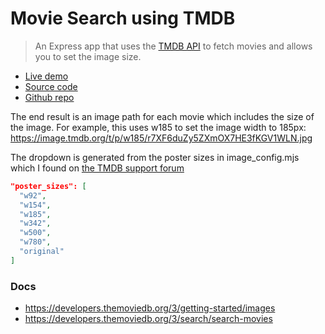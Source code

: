 # Movie Search using TMDB

> An Express app that uses the [TMDB API](https://www.themoviedb.org/) to fetch movies and allows you to set the image size. 

- [Live demo](https://replit.com/@RolandJLevy/express-movie-search-with-themoviedb-api)
- [Source code](https://express-movie-search-with-themoviedb-api.rolandjlevy.repl.co/)
- [Github repo](https://github.com/rolandjlevy/express-movie-search-with-themoviedb-api)

The end result is an image path for each movie which includes the size of the image. For example, this uses w185 to set the image width to 185px: https://image.tmdb.org/t/p/w185/r7XF6duZy5ZXmOX7HE3fKGV1WLN.jpg

The dropdown is generated from the poster sizes in image_config.mjs which I found on [the TMDB support forum](https://www.themoviedb.org/talk/53c11d4ec3a3684cf4006400)

```json
"poster_sizes": [
  "w92",
  "w154",
  "w185",
  "w342",
  "w500",
  "w780",
  "original"
]
```

### Docs

- https://developers.themoviedb.org/3/getting-started/images
- https://developers.themoviedb.org/3/search/search-movies